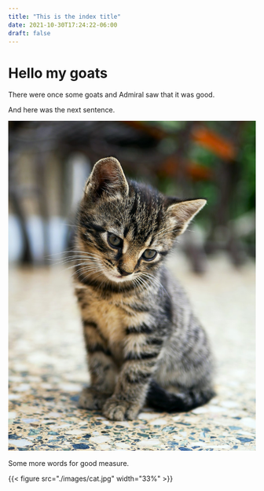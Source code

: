 ```yaml
---
title: "This is the index title"
date: 2021-10-30T17:24:22-06:00
draft: false
---
```


# Hello my goats

There were once some goats and Admiral saw that it was good.

And here was the next sentence.

![image kitty cat](./images/cat.jpg)

Some more words for good measure.

{{< figure src="./images/cat.jpg" width="33%" >}}

